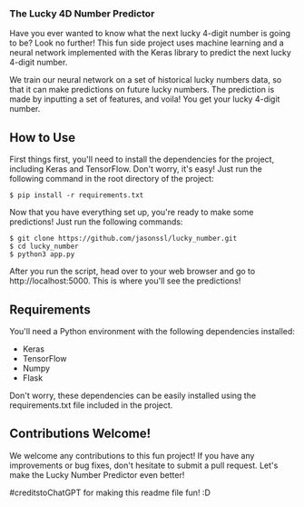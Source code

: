 ### The Lucky 4D Number Predictor ###
Have you ever wanted to know what the next lucky 4-digit number is going to be? Look no further! This fun side project uses machine learning and a neural network implemented with the Keras library to predict the next lucky 4-digit number.

We train our neural network on a set of historical lucky numbers data, so that it can make predictions on future lucky numbers. The prediction is made by inputting a set of features, and voila! You get your lucky 4-digit number.

## How to Use ##
First things first, you'll need to install the dependencies for the project, including Keras and TensorFlow. Don't worry, it's easy! Just run the following command in the root directory of the project:

```
$ pip install -r requirements.txt
```

Now that you have everything set up, you're ready to make some predictions! Just run the following commands:

```
$ git clone https://github.com/jasonssl/lucky_number.git
$ cd lucky_number
$ python3 app.py
```

After you run the script, head over to your web browser and go to http://localhost:5000. This is where you'll see the predictions!

## Requirements ##
You'll need a Python environment with the following dependencies installed:

- Keras
- TensorFlow
- Numpy
- Flask

Don't worry, these dependencies can be easily installed using the requirements.txt file included in the project.

## Contributions Welcome! ##
We welcome any contributions to this fun project! If you have any improvements or bug fixes, don't hesitate to submit a pull request. Let's make the Lucky Number Predictor even better!

#creditstoChatGPT for making this readme file fun! :D